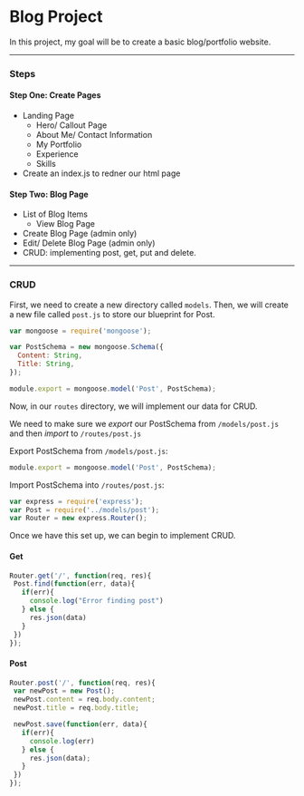 # Blog Project

In this project, my goal will be to create a basic blog/portfolio website.

---
### Steps

#### Step One: Create Pages

- Landing Page
  - Hero/ Callout Page
  - About Me/ Contact Information
  - My Portfolio
  - Experience
  - Skills
- Create an index.js to redner our html page

#### Step Two: Blog Page
- List of Blog Items
  - View Blog Page
- Create Blog Page (admin only)
- Edit/ Delete Blog Page (admin only)
- CRUD: implementing post, get, put and delete.

---
### CRUD

First, we need to create a new directory called `models`. Then, we will create a new file called `post.js` to store our blueprint for Post.

```js
var mongoose = require('mongoose');

var PostSchema = new mongoose.Schema({
  Content: String,
  Title: String,
});

module.export = mongoose.model('Post', PostSchema);
```

Now, in our `routes` directory, we will implement our data for CRUD.

We need to make sure we *export* our PostSchema from `/models/post.js` and then *import* to `/routes/post.js`

Export PostSchema from `/models/post.js`:

```js
module.export = mongoose.model('Post', PostSchema);
```

Import PostSchema into `/routes/post.js`:

```js
var express = require('express');
var Post = require('../models/post');
var Router = new express.Router();
```
Once we have this set up, we can begin to implement CRUD.

#### Get

```js
Router.get('/', function(req, res){
 Post.find(function(err, data){
   if(err){
     console.log("Error finding post")
   } else {
     res.json(data)
   }
 })
});
```

#### Post

```js
Router.post('/', function(req, res){
 var newPost = new Post();
 newPost.content = req.body.content;
 newPost.title = req.body.title;

 newPost.save(function(err, data){
   if(err){
     console.log(err)
   } else {
     res.json(data);
   }
 })
});

```
